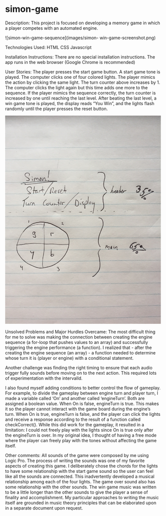 # simon-game

Description:
This project is focused on developing a memory game in which a player competes with an automated engine.

![simon-win-game-sequence](images/simon- win-game-screenshot.png)

Technologies Used:
HTML
CSS
Javascript

Installation Instructions:
There are no special installation instructions. The app runs in the web browser (Google Chrome is recommended)

User Stories:
The player presses the start game button. A start game tone is played. The computer clicks one of four colored lights. The player mimics the action by clicking the same light. The turn counter above increases by 1. The computer clicks the light again but this time adds one more to the sequence. If the player mimics the sequence correctly, the turn counter is increased by one until reaching the last level. After beating the last level, a win game tone is played, the display reads “You Win”, and the lights flash randomly until the player presses the reset button.

![simon-webpage-sketch](images/simon-sketch.JPG)

Unsolved Problems and Major Hurdles Overcame:
The most difficult thing for me to solve was making the connection between creating the engine sequence (a for-loop that pushes values to an array) and successfully triggering the engine performance (a function). I realized that - after the creating the engine sequence (an array) - a function needed to determine whose turn it is (player or engine) with a conditional statement.

Another challenge was finding the right timing to ensure that each audio trigger fully sounds before moving on to the next action. This required lots of experimentation with the intervalId.

I also found myself adding conditions to better control the flow of gameplay. For example, to divide the gameplay between engine turn and player turn, I made a variable called ‘On’ and another called ‘engineTurn’. Both are assigned a boolean value. When On is false, engineTurn is true. This makes it so the player cannot interact with the game board during the engine’s turn. When On is true, engineTurn is false, and the player can click the lights and receive a response according to the result of a function called checkCorrect(). While this did work for the gameplay, it resulted in a limitation: I could not freely play with the lights since On is true only after the engineTurn is over. In my original idea, I thought of having a free mode where the player can freely play with the tones without affecting the game itself.

Other comments:
All sounds of the game were composed by me using Logic Pro. The process of writing the sounds was one of my favorite aspects of creating this game. I deliberately chose the chords for the lights to have some relationship with the start game sound so the user can feel like all the sounds are connected. This inadvertently developed a musical relationship among each of the four lights. The game over sound also has some relationship with the other sounds. The win game music was written to be a little longer than the other sounds to give the player a sense of finality and accomplishment. My particular approaches to writing the music itself are grounded in music theory principles that can be elaborated upon in a separate document upon request.
